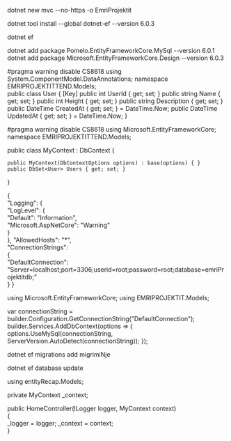 <!-- TODO 1) Krijoni aplikacionin -->
dotnet new mvc --no-https -o EmriProjektit

<!-- TODO 2)  Vetem heren e pare instaloni EF -->
dotnet tool install --global dotnet-ef --version 6.0.3
<!-- TODO 3) Opsionale per cdo projekt checkoni nese keni dotnet EF  -->
dotnet ef

<!-- TODO 4) Beni instalimet e paketave per cdo projekt -->
dotnet add package Pomelo.EntityFrameworkCore.MySql --version 6.0.1
dotnet add package Microsoft.EntityFrameworkCore.Design --version 6.0.3

<!--5 TODO) Krijoni Modelin / Modelet sipas struktures me poshte -->
<!--  tek file Models/User.cs -->
<!-- Fillimi Modelit -->

#pragma warning disable CS8618
using System.ComponentModel.DataAnnotations;
namespace EMRIPROJEKTITTEND.Models;   
public class User
{
    [Key]
    public int UserId { get; set; }
    public string Name { get; set; } 
    public int Height { get; set; }
    public string Description { get; set; }
    public DateTime CreatedAt { get; set; } = DateTime.Now;
    public DateTime UpdatedAt { get; set; } = DateTime.Now;
}
                
<!-- Fundi Modelit -->

<!--TODO 6) Krijoni MyContext -->
<!-- ne filen  Models/MyContext.cs -->
<!-- Fillimi MyContext -->
#pragma warning disable CS8618
using Microsoft.EntityFrameworkCore;
namespace EMRIPROJEKTITTEND.Models;

public class MyContext : DbContext 
{   

    public MyContext(DbContextOptions options) : base(options) { }      
    public DbSet<User> Users { get; set; } 
}

<!-- Fundi MyContenxt -->

<!-- LIDHJA ME DATABAZEN KONFIGURIMET -->
<!--TODO 7 Konfiguroni filen appsetings.json -->
{  
    "Logging": {    
        "LogLevel": {      
            "Default": "Information",      
            "Microsoft.AspNetCore": "Warning"    
        }  
    },
    "AllowedHosts": "*",    
    "ConnectionStrings":    
    {        
        "DefaultConnection": "Server=localhost;port=3306;userid=root;password=root;database=emriProjektitdb;"    
    }
}
<!--TODO 8) shtoni configurimet tek Program.cs -->
<!--! Perpara rrjeshtit 1 -->
using Microsoft.EntityFrameworkCore;
using EMRIPROJEKTIT.Models;
<!--! Direkt pas var builder = WebApplication.CreateBuilder(args); -->
var connectionString = builder.Configuration.GetConnectionString("DefaultConnection");
builder.Services.AddDbContext<MyContext>(options =>
{
    options.UseMySql(connectionString, ServerVersion.AutoDetect(connectionString));
});

<!-- TODO 9) beni migrimet e modelit per databazen -->
dotnet ef migrations add migrimiNje
<!-- ?  pas cdo ndryshimi qe do beni tek models/user.cs ose modelet e tjera do shtoni nje migrim te ri si psh migrimiDy etj etj -->
<!-- TODO 10) beni update databasen -->
dotnet ef database update

<!--? CONTROLLERS -->
<!-- TODO 11) shtoni rrjeshtat tek Controllers/HomeController.cs -->
<!--! perpara namespace  -->
using entityRecap.Models;
<!-- ! poshte private readonly ILogger<HomeController> _logger;  -->
 private MyContext _context; 
 <!-- zevendesoni constructer   
 public HomeController(ILogger<HomeController> logger)
    {
        _logger = logger;
    }
-->
<!-- me rrjeshtat me poshte -->
 public HomeController(ILogger<HomeController> logger, MyContext context)    
    {        
        _logger = logger;
        _context = context;    
    } 







